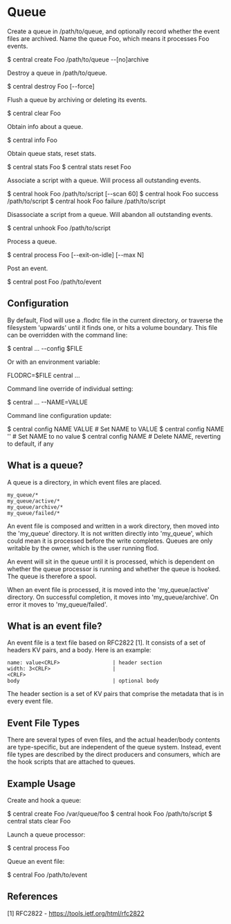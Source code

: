 # Queue

Create a queue in /path/to/queue, and optionally record whether the event
files are archived. Name the queue Foo, which means it processes Foo events.

  $ central create Foo /path/to/queue --[no]archive

Destroy a queue in /path/to/queue.

  $ central destroy Foo [--force]

Flush a queue by archiving or deleting its events.

  $ central clear Foo

Obtain info about a queue.

  $ central info Foo

Obtain queue stats, reset stats.

  $ central stats Foo
  $ central stats reset Foo

Associate a script with a queue. Will process all outstanding events.

  $ central hook Foo /path/to/script [--scan 60]
  $ central hook Foo success /path/to/script
  $ central hook Foo failure /path/to/script

Disassociate a script from a queue. Will abandon all outstanding events.

  $ central unhook Foo /path/to/script

Process a queue.

  $ central process Foo [--exit-on-idle] [--max N]

Post an event.

  $ central post Foo /path/to/event


## Configuration

By default, Flod will use a .flodrc file in the current directory, or traverse
the filesystem 'upwards' until it finds one, or hits a volume boundary. This
file can be overridden with the command line:

  $ central ... --config $FILE

Or with an environment variable:

  FLODRC=$FILE central ...

Command line override of individual setting:

  $ central ... --NAME=VALUE

Command line configuration update:

  $ central config NAME VALUE       # Set NAME to VALUE
  $ central config NAME ''          # Set NAME to no value
  $ central config NAME             # Delete NAME, reverting to default, if any


## What is a queue?

A queue is a directory, in which event files are placed.

    my_queue/*
    my_queue/active/*
    my_queue/archive/*
    my_queue/failed/*

An event file is composed and written in a work directory, then moved into the
'my_queue' directory. It is not written directly into 'my_queue', which could
mean it is processed before the write completes. Queues are only writable by
the owner, which is the user running flod.

An event will sit in the queue until it is processed, which is dependent on
whether the queue processor is running and whether the queue is hooked. The
queue is therefore a spool.

When an event file is processed, it is moved into the 'my_queue/active'
directory. On successful completion, it moves into 'my_queue/archive'. On error
it moves to 'my_queue/failed'.


## What is an event file?

An event file is a text file based on RFC2822 [1]. It consists of a set of
headers KV pairs, and a body. Here is an example:

    name: value<CRLF>                 | header section
    width: 3<CRLF>                    |
    <CRLF>
    body                              | optional body

The header section is a set of KV pairs that comprise the metadata that is in
every event file.


## Event File Types

There are several types of even files, and the actual header/body contents are
type-specific, but are independent of the queue system. Instead, event file
types are described by the direct producers and consumers, which are the hook
scripts that are attached to queues.


## Example Usage

Create and hook a queue:

  $ central create Foo /var/queue/foo
  $ central hook Foo /path/to/script
  $ central stats clear Foo

Launch a queue processor:

  $ central process Foo

Queue an event file:

  $ central Foo /path/to/event


## References

[1] RFC2822 - https://tools.ietf.org/html/rfc2822

